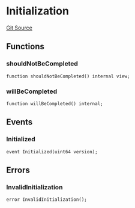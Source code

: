 # Initialization
[Git Source](https://github.com/metacontract/mc/blob/7db22f6d7abc05705d21c7601fb406ca49c18557/src/std/functions/protected/protection/Initialization.sol)


## Functions
### shouldNotBeCompleted


```solidity
function shouldNotBeCompleted() internal view;
```

### willBeCompleted


```solidity
function willBeCompleted() internal;
```

## Events
### Initialized

```solidity
event Initialized(uint64 version);
```

## Errors
### InvalidInitialization

```solidity
error InvalidInitialization();
```

